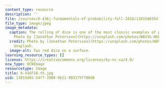 ```yaml
---
content_type: resource
description: ''
file: /courses/6-436j-fundamentals-of-probability-fall-2018/13815d6554f739089b21993175ff08d8_6-436F18-th.jpg
file_type: image/jpeg
image_metadata:
  caption: The rolling of dice is one of the most classic examples of probability.
    Photo by [Jonathan Petersson](https://unsplash.com/photos/W8V3G-Nk8FE) on Unsplash.
  credit: Photo by [Jonathan Petersson](https://unsplash.com/photos/W8V3G-Nk8FE) on
    Unsplash.
  image-alt: Two red dice on a surface.
learning_resource_types: []
license: https://creativecommons.org/licenses/by-nc-sa/4.0/
ocw_type: OCWImage
resourcetype: Image
title: 6-436F18-th.jpg
uid: 13815d65-54f7-3908-9b21-993175ff08d8
---
```

